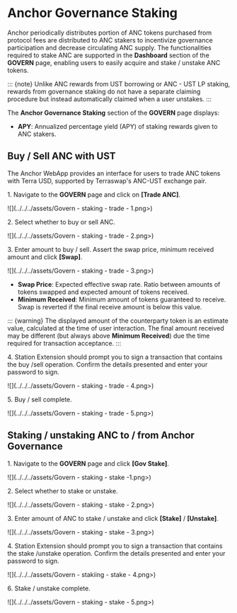 # Anchor Governance Staking

Anchor periodically distributes portion of ANC tokens purchased from protocol fees are distributed to ANC stakers to incentivize governance participation and decrease circulating ANC supply. The functionalities required to stake ANC are supported in the **Dashboard** section of the **GOVERN** page, enabling users to easily acquire and stake / unstake ANC tokens.

::: {note}
Unlike ANC rewards from UST borrowing or ANC - UST LP staking, rewards from governance staking do not have a separate claiming procedure but instead automatically claimed when a user unstakes.
:::

The **Anchor Governance Staking** section of the **GOVERN** page displays:

* **APY**: Annualized percentage yield (APY) of staking rewards given to ANC stakers.

## Buy / Sell ANC with UST

The Anchor WebApp provides an interface for users to trade ANC tokens with Terra USD, supported by Terraswap's ANC-UST exchange pair.

1\. Navigate to the **GOVERN** page and click on **\[Trade ANC]**.

![](../../../assets/Govern - staking - trade - 1.png>)

2\. Select whether to buy or sell ANC.

![](../../../assets/Govern - staking - trade - 2.png>)

3\. Enter amount to buy / sell. Assert the swap price, minimum received amount and click **\[Swap]**.

![](../../../assets/Govern - staking - trade - 3.png>)

* **Swap Price**: Expected effective swap rate. Ratio between amounts of tokens swapped and expected amount of tokens received.
* **Minimum Received**: Minimum amount of tokens guaranteed to receive. Swap is reverted if the final receive amount is below this value.

::: {warning}
The displayed amount of the counterparty token is an estimate value, calculated at the time of user interaction. The final amount received may be different (but always above **Minimum Received**) due the time required for transaction acceptance.
:::

4\. Station Extension should prompt you to sign a transaction that contains the buy /sell operation. Confirm the details presented and enter your password to sign.

![](../../../assets/Govern - staking - trade - 4.png>)

5\. Buy / sell complete.

![](../../../assets/Govern - staking - trade - 5.png>)

## Staking / unstaking ANC to / from Anchor Governance

1\. Navigate to the **GOVERN** page and click **\[Gov Stake]**.

![](../../../assets/Govern - staking - stake -1.png>)

2\. Select whether to stake or unstake.

![](../../../assets/Govern - staking - stake - 2.png>)

3\. Enter amount of ANC to stake / unstake and click **\[Stake]** / **\[Unstake]**.

![](../../../assets/Govern - staking - stake - 3.png>)

4\. Station Extension should prompt you to sign a transaction that contains the stake /unstake operation. Confirm the details presented and enter your password to sign.

![](../../../assets/Govern - stakiing - stake - 4.png>)

6\. Stake / unstake complete.

![](../../../assets/Govern - staking - stake - 5.png>)
